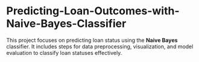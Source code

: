 # Predicting-Loan-Outcomes-with-Naive-Bayes-Classifier
This project focuses on predicting loan status using the **Naive Bayes** classifier. It includes steps for data preprocessing, visualization, and model evaluation to classify loan statuses effectively.

